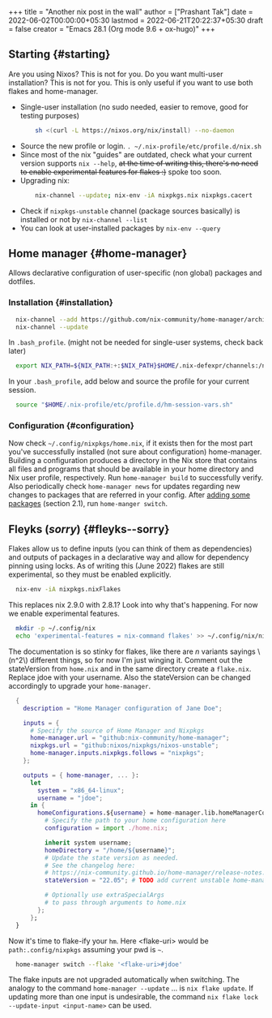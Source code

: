 +++
title = "Another nix post in the wall"
author = ["Prashant Tak"]
date = 2022-06-02T00:00:00+05:30
lastmod = 2022-06-21T20:22:37+05:30
draft = false
creator = "Emacs 28.1 (Org mode 9.6 + ox-hugo)"
+++

## Starting {#starting}

Are you using Nixos? This is not for you.
Do you want multi-user installation? This is not for you.
This is only useful if you want to use both flakes and home-manager.

-   Single-user installation (no sudo needed, easier to remove, good for testing purposes)
    ```sh
        sh <(curl -L https://nixos.org/nix/install) --no-daemon
    ```
-   Source the new profile or login.
    `. ~/.nix-profile/etc/profile.d/nix.sh`
-   Since most of the nix "guides" are outdated, check what your current version supports `nix --help`, ~~at the time of writing this, there's no need to enable experimental features for flakes :)~~ spoke too soon.
-   Upgrading nix:
    ```sh
        nix-channel --update; nix-env -iA nixpkgs.nix nixpkgs.cacert
    ```
-   Check if `nixpkgs-unstable` channel (package sources basically) is installed or not by `nix-channel --list`
-   You can look at user-installed packages by `nix-env --query`


## Home manager {#home-manager}

Allows declarative configuration of user-specific (non global) packages and dotfiles.


### Installation {#installation}

```sh
  nix-channel --add https://github.com/nix-community/home-manager/archive/master.tar.gz home-manager
  nix-channel --update
```

In `.bash_profile`. (might not be needed for single-user systems, check back later)

```sh
  export NIX_PATH=${NIX_PATH:+:$NIX_PATH}$HOME/.nix-defexpr/channels:/nix/var/nix/profiles/per-user/root/channels
```

In your `.bash_profile`, add below and source the profile for your current session.

```sh
  source "$HOME/.nix-profile/etc/profile.d/hm-session-vars.sh"
```


### Configuration {#configuration}

Now check `~/.config/nixpkgs/home.nix`, if it exists then for the most part you've successfully installed (not sure about configuration) home-manager. Building a configuration produces a directory in the Nix store that contains all files and programs that should be available in your home directory and Nix user profile, respectively. Run `home-manager build` to successfully verify. Also periodically check `home-manager news` for updates regarding new changes to packages that are referred in your config. After [adding some packages](https://nix-community.github.io/home-manager/index.html#sec-install-standalone) (section 2.1), run `home-manger switch`.


## Fleyks (_sorry_) {#fleyks--sorry}

Flakes allow us to define inputs (you can think of them as dependencies) and outputs of packages in a declarative way and allow for dependency pinning using locks. As of writing this (June 2022) flakes are still experimental, so they must be enabled explicitly.

```sh
  nix-env -iA nixpkgs.nixFlakes
```

This replaces nix 2.9.0 with 2.8.1? Look into why that's happening. For now we enable experimental features.

```sh
  mkdir -p ~/.config/nix
  echo 'experimental-features = nix-command flakes' >> ~/.config/nix/nix.conf
```

The documentation is so stinky for flakes, like there are _n_ variants sayings \\(n^2\\) different things, so for now I'm just winging it. Comment out the stateVersion from `home.nix` and in the same directory create a `flake.nix`. Replace jdoe with your username. Also the stateVersion can be changed accordingly to upgrade your `home-manager`.

```nix
  {
    description = "Home Manager configuration of Jane Doe";

    inputs = {
      # Specify the source of Home Manager and Nixpkgs
      home-manager.url = "github:nix-community/home-manager";
      nixpkgs.url = "github:nixos/nixpkgs/nixos-unstable";
      home-manager.inputs.nixpkgs.follows = "nixpkgs";
    };

    outputs = { home-manager, ... }:
      let
        system = "x86_64-linux";
        username = "jdoe";
      in {
        homeConfigurations.${username} = home-manager.lib.homeManagerConfiguration {
          # Specify the path to your home configuration here
          configuration = import ./home.nix;

          inherit system username;
          homeDirectory = "/home/${username}";
          # Update the state version as needed.
          # See the changelog here:
          # https://nix-community.github.io/home-manager/release-notes.html#sec-release-21.05
          stateVersion = "22.05"; # TODO add current unstable home-manager version

          # Optionally use extraSpecialArgs
          # to pass through arguments to home.nix
        };
      };
  }
```

Now it's time to flake-ify your `hm`. Here &lt;flake-uri&gt; would be `path:.config/nixpkgs` assuming your pwd is `~`.

```sh
  home-manager switch --flake '<flake-uri>#jdoe'
```

The flake inputs are not upgraded automatically when switching. The analogy to the command `home-manager --update` ... is `nix flake update`. If updating more than one input is undesirable, the command `nix flake lock --update-input <input-name>` can be used.
